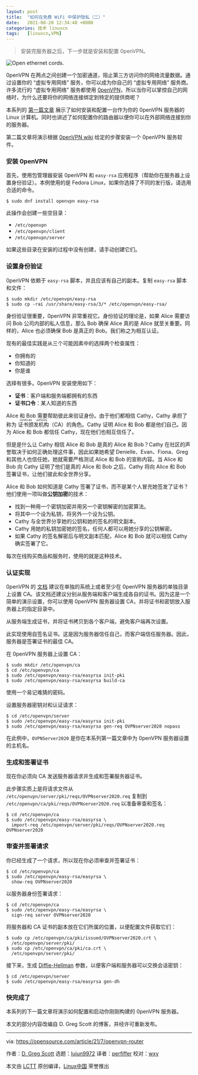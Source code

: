 ```yaml
---
layout: post
title:	"如何在免费 WiFi 中保护隐私（二）"
date:	2021-08-20 12:34:48 +0800 
categories:	技术 linuxcn 
tags:	[linuxcn,VPN]
---
```




> 
> 安装完服务器之后，下一步就是安装和配置 0penVPN。
> 
> 
> 


![](/Asserts/Images//attachment/album/202108/20/123417yn554549p92ujt54.jpg "Open ethernet cords.")


0penVPN 在两点之间创建一个加密通道，阻止第三方访问你的网络流量数据。通过设置你的 “虚拟专用网络” 服务，你可以成为你自己的 “虚拟专用网络” 服务商。许多流行的 “虚拟专用网络” 服务都使用 [0penVPN](https://openvpn.net/)，所以当你可以掌控自己的网络时，为什么还要将你的网络连接绑定到特定的提供商呢？


本系列的 [第一篇文章](/article-13680-1.html) 展示了如何安装和配置一台作为你的 0penVPN 服务器的 Linux 计算机。同时也讲述了如何配置你的路由器以便你可以在外部网络连接到你的服务器。


第二篇文章将演示根据 [0penVPN wiki](https://community.openvpn.net/openvpn/wiki) 给定的步骤安装一个 0penVPN 服务软件。


### 安装 0penVPN


首先，使用包管理器安装 0penVPN 和 `easy-rsa` 应用程序（帮助你在服务器上设置身份验证）。本例使用的是 Fedora Linux，如果你选择了不同的发行版，请选用合适的命令。



```
$ sudo dnf install openvpn easy-rsa

```

此操作会创建一些空目录：


* `/etc/openvpn`
* `/etc/openvpn/client`
* `/etc/openvpn/server`


如果这些目录在安装的过程中没有创建，请手动创建它们。


### 设置身份验证


0penVPN 依赖于 `easy-rsa` 脚本，并且应该有自己的副本。复制 `easy-rsa` 脚本和文件：



```
$ sudo mkdir /etc/openvpn/easy-rsa
$ sudo cp -rai /usr/share/easy-rsa/3/* /etc/openvpn/easy-rsa/

```

身份验证很重要，0penVPN 非常重视它。身份验证的理论是，如果 Alice 需要访问 Bob 公司内部的私人信息，那么 Bob 确保 Alice 真的是 Alice 就至关重要。同样的，Alice 也必须确保 Bob 是真正的 Bob。我们称之为相互认证。


现有的最佳实践是从三个可能因素中的选择两个检查属性：


* 你拥有的
* 你知道的
* 你是谁


选择有很多。0penVPN 安装使用如下：


* **证书**：客户端和服务端都拥有的东西
* **证书口令**：某人知道的东西


Alice 和 Bob 需要帮助彼此来验证身份。由于他们都相信 Cathy，Cathy 承担了称为 <ruby> 证书颁发机构 <rt>  certificate authority </rt></ruby>（CA）的角色。Cathy 证明 Alice 和 Bob 都是他们自己。因为 Alice 和 Bob 都信任 Cathy，现在他们也相互信任了。


但是是什么让 Cathy 相信 Alice 和 Bob 是真的 Alice 和 Bob？Cathy 在社区的声誉取决于如何正确处理这件事，因此如果她希望 Denielle、Evan、Fiona、Greg 和其他人也信任她，她就需要严格测试 Alice 和 Bob 的宣称内容。当 Alice 和 Bob 向 Cathy 证明了他们是真的 Alice 和 Bob 之后，Cathy 将向 Alice 和 Bob 签署证书，让他们彼此和全世界分享。


Alice 和 Bob 如何知道是 Cathy 签署了证书，而不是某个人冒充她签发了证书？他们使用一项叫做**公钥加密**的技术：


* 找到一种用一个密钥加密并用另一个密钥解密的加密算法。
* 将其中一个设为私钥，将另外一个设为公钥。
* Cathy 与全世界分享她的公钥和她的签名的明文副本。
* Cathy 用她的私钥加密她的签名，任何人都可以用她分享的公钥解密。
* 如果 Cathy 的签名解密后与明文副本匹配，Alice 和 Bob 就可以相信 Cathy 确实签署了它。


每次在线购买商品和服务时，使用的就是这种技术。


### 认证实现


0penVPN 的 [文档](https://openvpn.net/community-resources/) 建议在单独的系统上或者至少在 0penVPN 服务器的单独目录上设置 CA。该文档还建议分别从服务端和客户端生成各自的证书。因为这是一个简单的演示设置，你可以使用 0penVPN 服务器设置 CA，并将证书和密钥放入服务器上的指定目录中。


从服务端生成证书，并将证书拷贝到各个客户端，避免客户端再次设置。


此实现使用自签名证书。这是因为服务器信任自己，而客户端信任服务器。因此，服务器是签署证书的最佳 CA。


在 0penVPN 服务器上设置 CA：



```
$ sudo mkdir /etc/openvpn/ca
$ cd /etc/openvpn/ca
$ sudo /etc/openvpn/easy-rsa/easyrsa init-pki
$ sudo /etc/openvpn/easy-rsa/easyrsa build-ca

```

使用一个易记难猜的密码。


设置服务器密钥对和认证请求：



```
$ cd /etc/openvpn/server
$ sudo /etc/openvpn/easy-rsa/easyrsa init-pki
$ sudo /etc/openvpn/easy-rsa/easyrsa gen-req OVPNserver2020 nopass

```

在此例中，`OVPNServer2020` 是你在本系列第一篇文章中为 0penVPN 服务器设置的主机名。


### 生成和签署证书


现在你必须向 CA 发送服务器请求并生成和签署服务器证书。


此步骤实质上是将请求文件从 `/etc/openvpn/server/pki/reqs/OVPNserver2020.req` 复制到 `/etc/openvpn/ca/pki/reqs/OVPNserver2020.req` 以准备审查和签名：



```
$ cd /etc/openvpn/ca
$ sudo /etc/openvpn/easy-rsa/easyrsa \
  import-req /etc/openvpn/server/pki/reqs/OVPNserver2020.req OVPNserver2020

```

### 审查并签署请求


你已经生成了一个请求，所以现在你必须审查并签署证书：



```
$ cd /etc/openvpn/ca
$ sudo /etc/openvpn/easy-rsa/easyrsa \
  show-req OVPNserver2020

```

以服务器身份签署请求：



```
$ cd /etc/openvpn/ca
$ sudo /etc/openvpn/easy-rsa/easyrsa \
  sign-req server OVPNserver2020

```

将服务器和 CA 证书的副本放在它们所属的位置，以便配置文件获取它们：



```
$ sudo cp /etc/openvpn/ca/pki/issued/OVPNserver2020.crt \
  /etc/openvpn/server/pki/
$ sudo cp /etc/openvpn/ca/pki/ca.crt \
  /etc/openvpn/server/pki/

```

接下来，生成 [Diffie-Hellman](https://en.wikipedia.org/wiki/Diffie%E2%80%93Hellman_key_exchange) 参数，以便客户端和服务器可以交换会话密钥：



```
$ cd /etc/openvpn/server
$ sudo /etc/openvpn/easy-rsa/easyrsa gen-dh

```

### 快完成了


本系列的下一篇文章将演示如何配置和启动你刚刚构建的 0penVPN 服务器。


本文的部分内容改编自 D. Greg Scott 的博客，并经许可重新发布。




---


via: <https://opensource.com/article/21/7/openvpn-router>


作者：[D. Greg Scott](https://opensource.com/users/greg-scott) 选题：[lujun9972](https://github.com/lujun9972) 译者：[perfiffer](https://github.com/perfiffer) 校对：[wxy](https://github.com/wxy)


本文由 [LCTT](https://github.com/LCTT/TranslateProject) 原创编译，[Linux中国](https://linux.cn/) 荣誉推出
